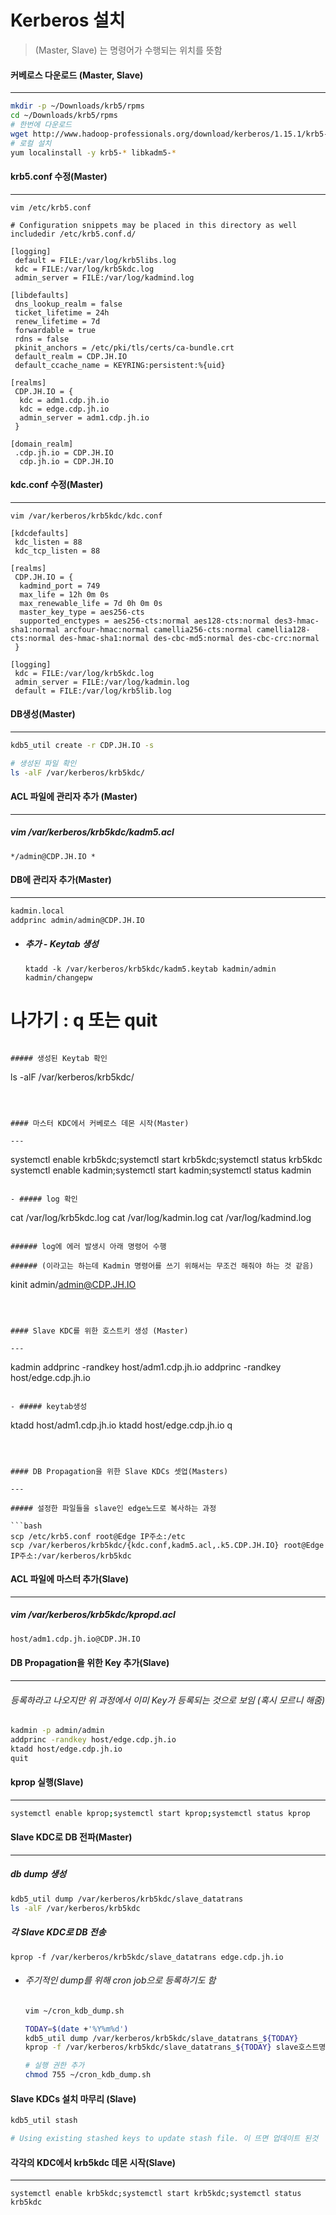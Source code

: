# Kerberos 설치

> (Master, Slave) 는 명령어가 수행되는 위치를 뜻함

#### 커베로스 다운로드 (Master, Slave)

------

```bash
mkdir -p ~/Downloads/krb5/rpms
cd ~/Downloads/krb5/rpms
# 한번에 다운로드
wget http://www.hadoop-professionals.org/download/kerberos/1.15.1/krb5-appl-clients-1.0.3-10.el7.x86_64.rpm;wget http://www.hadoop-professionals.org/download/kerberos/1.15.1/krb5-appl-servers-1.0.3-10.el7.x86_64.rpm;wget http://www.hadoop-professionals.org/download/kerberos/1.15.1/krb5-devel-1.15.1-37.el7_7.2.x86_64.rpm;wget http://www.hadoop-professionals.org/download/kerberos/1.15.1/krb5-libs-1.15.1-37.el7_7.2.x86_64.rpm;wget http://www.hadoop-professionals.org/download/kerberos/1.15.1/krb5-pkinit-1.15.1-37.el7_7.2.x86_64.rpm;wget http://www.hadoop-professionals.org/download/kerberos/1.15.1/krb5-server-1.15.1-37.el7_7.2.x86_64.rpm;wget http://www.hadoop-professionals.org/download/kerberos/1.15.1/krb5-server-ldap-1.15.1-37.el7_7.2.x86_64.rpm;wget http://www.hadoop-professionals.org/download/kerberos/1.15.1/krb5-workstation-1.15.1-37.el7_7.2.x86_64.rpm;wget http://www.hadoop-professionals.org/download/kerberos/1.15.1/libkadm5-1.15.1-37.el7_7.2.x86_64.rpm;
# 로컬 설치
yum localinstall -y krb5-* libkadm5-*
```



#### krb5.conf 수정(Master)

---

```
vim /etc/krb5.conf
```

```
# Configuration snippets may be placed in this directory as well
includedir /etc/krb5.conf.d/
 
[logging]
 default = FILE:/var/log/krb5libs.log
 kdc = FILE:/var/log/krb5kdc.log
 admin_server = FILE:/var/log/kadmind.log
 
[libdefaults]
 dns_lookup_realm = false
 ticket_lifetime = 24h
 renew_lifetime = 7d
 forwardable = true
 rdns = false
 pkinit_anchors = /etc/pki/tls/certs/ca-bundle.crt
 default_realm = CDP.JH.IO
 default_ccache_name = KEYRING:persistent:%{uid}
 
[realms]
 CDP.JH.IO = {
  kdc = adm1.cdp.jh.io
  kdc = edge.cdp.jh.io
  admin_server = adm1.cdp.jh.io
 }
 
[domain_realm]
 .cdp.jh.io = CDP.JH.IO
  cdp.jh.io = CDP.JH.IO
```



#### kdc.conf 수정(Master)

---

```
vim /var/kerberos/krb5kdc/kdc.conf
```

```
[kdcdefaults]
 kdc_listen = 88
 kdc_tcp_listen = 88
 
[realms]
 CDP.JH.IO = {
  kadmind_port = 749
  max_life = 12h 0m 0s
  max_renewable_life = 7d 0h 0m 0s
  master_key_type = aes256-cts
  supported_enctypes = aes256-cts:normal aes128-cts:normal des3-hmac-sha1:normal arcfour-hmac:normal camellia256-cts:normal camellia128-cts:normal des-hmac-sha1:normal des-cbc-md5:normal des-cbc-crc:normal
 }
 
[logging]
 kdc = FILE:/var/log/krb5kdc.log
 admin_server = FILE:/var/log/kadmin.log
 default = FILE:/var/log/krb5lib.log
```



#### DB생성(Master)

---

```bash
kdb5_util create -r CDP.JH.IO -s

# 생성된 파일 확인
ls -alF /var/kerberos/krb5kdc/
```



#### ACL 파일에 관리자 추가 (Master)

---

##### vim /var/kerberos/krb5kdc/kadm5.acl

```
*/admin@CDP.JH.IO *
```



#### DB에 관리자 추가(Master)

---

```bash
kadmin.local
addprinc admin/admin@CDP.JH.IO
```

- ##### 추가 - Keytab 생성 

  ```
  ktadd -k /var/kerberos/krb5kdc/kadm5.keytab kadmin/admin kadmin/changepw
  
# 나가기 : q 또는 quit
  ```

  ##### 생성된 Keytab 확인
  
  ```
  ls -alF /var/kerberos/krb5kdc/
  ```



#### 마스터 KDC에서 커베로스 데몬 시작(Master)

---

```
systemctl enable krb5kdc;systemctl start krb5kdc;systemctl status krb5kdc
systemctl enable kadmin;systemctl start kadmin;systemctl status kadmin
```

- ##### log 확인

  ```
  cat /var/log/krb5kdc.log
  cat /var/log/kadmin.log
  cat /var/log/kadmind.log
  ```

  ###### log에 에러 발생시 아래 명령어 수행

  ###### (이라고는 하는데 Kadmin 명령어를 쓰기 위해서는 무조건 해줘야 하는 것 같음)
  
  ```
kinit admin/admin@CDP.JH.IO
  ```
  
  

#### Slave KDC를 위한 호스트키 생성 (Master)

---

```
kadmin
addprinc -randkey host/adm1.cdp.jh.io
addprinc -randkey host/edge.cdp.jh.io
```

- ##### keytab생성

  ```
  ktadd host/adm1.cdp.jh.io
  ktadd host/edge.cdp.jh.io
  q
  ```

  

#### DB Propagation을 위한 Slave KDCs 셋업(Masters)

---

##### 설정한 파일들을 slave인 edge노드로 복사하는 과정

```bash
scp /etc/krb5.conf root@Edge IP주소:/etc
scp /var/kerberos/krb5kdc/{kdc.conf,kadm5.acl,.k5.CDP.JH.IO} root@Edge IP주소:/var/kerberos/krb5kdc
```



#### ACL 파일에 마스터 추가(Slave)

---

##### vim /var/kerberos/krb5kdc/kpropd.acl

```bash
host/adm1.cdp.jh.io@CDP.JH.IO
```



#### DB Propagation을 위한 Key 추가(Slave)

---

###### 등록하라고 나오지만 위 과정에서 이미 Key가 등록되는 것으로 보임 (혹시 모르니 해줌)

```bash
kadmin -p admin/admin
addprinc -randkey host/edge.cdp.jh.io
ktadd host/edge.cdp.jh.io
quit
```



#### kprop 실행(Slave)

---

```bash
systemctl enable kprop;systemctl start kprop;systemctl status kprop
```



#### Slave KDC로 DB 전파(Master)

---

##### db dump 생성

```bash
kdb5_util dump /var/kerberos/krb5kdc/slave_datatrans
ls -alF /var/kerberos/krb5kdc
```



##### 각 Slave KDC로 DB 전송

```
kprop -f /var/kerberos/krb5kdc/slave_datatrans edge.cdp.jh.io
```

- ###### 주기적인 dump를 위해 cron job으로 등록하기도 함

  ```bash
  vim ~/cron_kdb_dump.sh
  ```

  ```bash
  TODAY=$(date +'%Y%m%d')
  kdb5_util dump /var/kerberos/krb5kdc/slave_datatrans_${TODAY}
  kprop -f /var/kerberos/krb5kdc/slave_datatrans_${TODAY} slave호스트명
  ```

  ```bash
  # 실행 권한 추가
  chmod 755 ~/cron_kdb_dump.sh
  ```

  

#### Slave KDCs 설치 마무리 (Slave)

```bash
kdb5_util stash

# Using existing stashed keys to update stash file. 이 뜨면 업데이트 된것
```



#### 각각의 KDC에서 krb5kdc 데몬 시작(Slave)

---

```
systemctl enable krb5kdc;systemctl start krb5kdc;systemctl status krb5kdc
```

